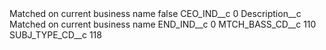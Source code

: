 <?xml version="1.0" encoding="UTF-8"?>
<CustomMetadata xmlns="http://soap.sforce.com/2006/04/metadata" xmlns:xsi="http://www.w3.org/2001/XMLSchema-instance" xmlns:xsd="http://www.w3.org/2001/XMLSchema">
    <label>Matched on current business name</label>
    <protected>false</protected>
    <values>
        <field>CEO_IND__c</field>
        <value xsi:type="xsd:string">0</value>
    </values>
    <values>
        <field>Description__c</field>
        <value xsi:type="xsd:string">Matched on current business name</value>
    </values>
    <values>
        <field>END_IND__c</field>
        <value xsi:type="xsd:string">0</value>
    </values>
    <values>
        <field>MTCH_BASS_CD__c</field>
        <value xsi:type="xsd:string">110</value>
    </values>
    <values>
        <field>SUBJ_TYPE_CD__c</field>
        <value xsi:type="xsd:string">118</value>
    </values>
</CustomMetadata>
